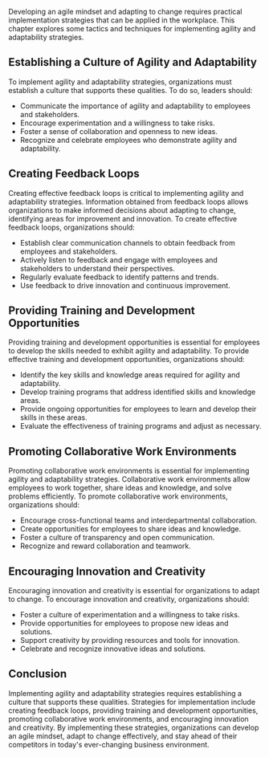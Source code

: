 
Developing an agile mindset and adapting to change requires practical implementation strategies that can be applied in the workplace. This chapter explores some tactics and techniques for implementing agility and adaptability strategies.

Establishing a Culture of Agility and Adaptability
--------------------------------------------------

To implement agility and adaptability strategies, organizations must establish a culture that supports these qualities. To do so, leaders should:

* Communicate the importance of agility and adaptability to employees and stakeholders.
* Encourage experimentation and a willingness to take risks.
* Foster a sense of collaboration and openness to new ideas.
* Recognize and celebrate employees who demonstrate agility and adaptability.

Creating Feedback Loops
-----------------------

Creating effective feedback loops is critical to implementing agility and adaptability strategies. Information obtained from feedback loops allows organizations to make informed decisions about adapting to change, identifying areas for improvement and innovation. To create effective feedback loops, organizations should:

* Establish clear communication channels to obtain feedback from employees and stakeholders.
* Actively listen to feedback and engage with employees and stakeholders to understand their perspectives.
* Regularly evaluate feedback to identify patterns and trends.
* Use feedback to drive innovation and continuous improvement.

Providing Training and Development Opportunities
------------------------------------------------

Providing training and development opportunities is essential for employees to develop the skills needed to exhibit agility and adaptability. To provide effective training and development opportunities, organizations should:

* Identify the key skills and knowledge areas required for agility and adaptability.
* Develop training programs that address identified skills and knowledge areas.
* Provide ongoing opportunities for employees to learn and develop their skills in these areas.
* Evaluate the effectiveness of training programs and adjust as necessary.

Promoting Collaborative Work Environments
-----------------------------------------

Promoting collaborative work environments is essential for implementing agility and adaptability strategies. Collaborative work environments allow employees to work together, share ideas and knowledge, and solve problems efficiently. To promote collaborative work environments, organizations should:

* Encourage cross-functional teams and interdepartmental collaboration.
* Create opportunities for employees to share ideas and knowledge.
* Foster a culture of transparency and open communication.
* Recognize and reward collaboration and teamwork.

Encouraging Innovation and Creativity
-------------------------------------

Encouraging innovation and creativity is essential for organizations to adapt to change. To encourage innovation and creativity, organizations should:

* Foster a culture of experimentation and a willingness to take risks.
* Provide opportunities for employees to propose new ideas and solutions.
* Support creativity by providing resources and tools for innovation.
* Celebrate and recognize innovative ideas and solutions.

Conclusion
----------

Implementing agility and adaptability strategies requires establishing a culture that supports these qualities. Strategies for implementation include creating feedback loops, providing training and development opportunities, promoting collaborative work environments, and encouraging innovation and creativity. By implementing these strategies, organizations can develop an agile mindset, adapt to change effectively, and stay ahead of their competitors in today's ever-changing business environment.
